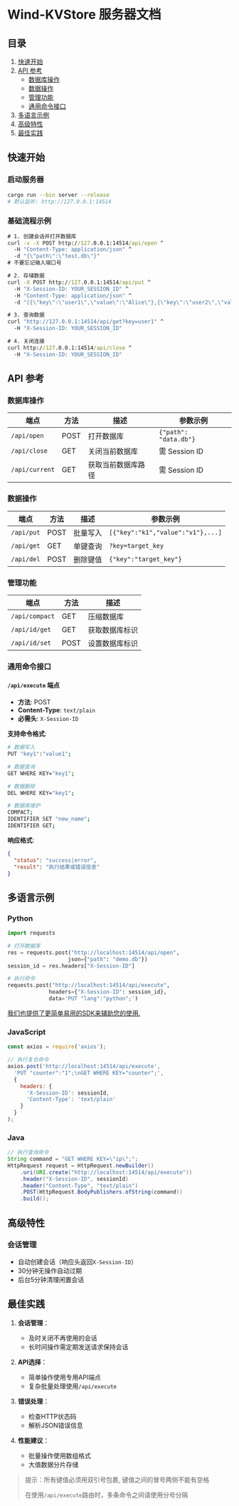 # Wind-KVStore 服务器文档

## 目录
1. [快速开始](#快速开始)
2. [API 参考](#api-参考)
    - [数据库操作](#数据库操作)
    - [数据操作](#数据操作)
    - [管理功能](#管理功能)
    - [通用命令接口](#通用命令接口)
3. [多语言示例](#多语言示例)
4. [高级特性](#高级特性)
5. [最佳实践](#最佳实践)

## 快速开始

### 启动服务器
```bash
cargo run --bin server --release
# 默认监听: http://127.0.0.1:14514
```

### 基础流程示例
```cmd
# 1. 创建会话并打开数据库
curl -v -X POST http://127.0.0.1:14514/api/open ^
  -H "Content-Type: application/json" ^
  -d "{\"path\":\"test.db\"}"
# 不要忘记输入端口号 

# 2. 存储数据
curl -X POST http://127.0.0.1:14514/api/put ^
  -H "X-Session-ID: YOUR_SESSION_ID" ^
  -H "Content-Type: application/json" ^
  -d "[{\"key\":\"user1\",\"value\":\"Alice\"},{\"key\":\"user2\",\"value\":\"Bob\"}]"

# 3. 查询数据
curl "http://127.0.0.1:14514/api/get?key=user1" ^
  -H "X-Session-ID: YOUR_SESSION_ID"

# 4. 关闭连接
curl http://127.0.0.1:14514/api/close ^
  -H "X-Session-ID: YOUR_SESSION_ID"
```

## API 参考

### 数据库操作

| 端点             | 方法   | 描述        | 参数示例                  |
|----------------|------|-----------|-----------------------|
| `/api/open`    | POST | 打开数据库     | `{"path": "data.db"}` |
| `/api/close`   | GET  | 关闭当前数据库   | 需 Session ID          |
| `/api/current` | GET  | 获取当前数据库路径 | 需 Session ID          |

### 数据操作

| 端点         | 方法   | 描述   | 参数示例                              |
|------------|------|------|-----------------------------------|
| `/api/put` | POST | 批量写入 | `[{"key":"k1","value":"v1"},...]` |
| `/api/get` | GET  | 单键查询 | `?key=target_key`                 |
| `/api/del` | POST | 删除键值 | `{"key":"target_key"}`            |

### 管理功能

| 端点             | 方法   | 描述      | 
|----------------|------|---------|
| `/api/compact` | GET  | 压缩数据库   |
| `/api/id/get`  | GET  | 获取数据库标识 |
| `/api/id/set`  | POST | 设置数据库标识 |

### 通用命令接口

#### `/api/execute` 端点
- **方法**: POST
- **Content-Type**: `text/plain`
- **必需头**: `X-Session-ID`

**支持命令格式**:
```bash
# 数据写入
PUT "key1":"value1";

# 数据查询
GET WHERE KEY="key1";

# 数据删除
DEL WHERE KEY="key1";

# 数据库维护
COMPACT;
IDENTIFIER SET "new_name";
IDENTIFIER GET;
```

**响应格式**:
```json
{
  "status": "success|error",
  "result": "执行结果或错误信息"
}
```

## 多语言示例

### Python
```python
import requests

# 打开数据库
res = requests.post("http://localhost:14514/api/open", 
                   json={"path": "demo.db"})
session_id = res.headers["X-Session-ID"]

# 执行命令
requests.post("http://localhost:14514/api/execute",
             headers={"X-Session-ID": session_id},
             data='PUT "lang":"python";')
```
[我们也提供了更简单易用的SDK来辅助您的使用.](https://github.com/StarWindv/Wind-KVStore/tree/main/sdk/python)

### JavaScript
```javascript
const axios = require('axios');

// 执行复合命令
axios.post('http://localhost:14514/api/execute',
  'PUT "counter":"1";\nGET WHERE KEY="counter";',
  {
    headers: {
      'X-Session-ID': sessionId,
      'Content-Type': 'text/plain'
    }
  }
);
```

### Java
```java
// 执行查询命令
String command = "GET WHERE KEY=\"ip\";";
HttpRequest request = HttpRequest.newBuilder()
    .uri(URI.create("http://localhost:14514/api/execute"))
    .header("X-Session-ID", sessionId)
    .header("Content-Type", "text/plain")
    .POST(HttpRequest.BodyPublishers.ofString(command))
    .build();
```

## 高级特性

### 会话管理
- 自动创建会话（响应头返回`X-Session-ID`）
- 30分钟无操作自动过期
- 后台5分钟清理闲置会话

## 最佳实践

1. **会话管理**：
    - 及时关闭不再使用的会话
    - 长时间操作需定期发送请求保持会话

2. **API选择**：
    - 简单操作使用专用API端点
    - 复杂批量处理使用`/api/execute`

3. **错误处理**：
    - 检查HTTP状态码
    - 解析JSON错误信息

4. **性能建议**：
    - 批量操作使用数组格式
    - 大值数据分片存储

> 提示：所有键值必须用双引号包裹, 键值之间的冒号两侧不能有空格
>
> 在使用`/api/execute`路由时，多条命令之间请使用分号分隔
